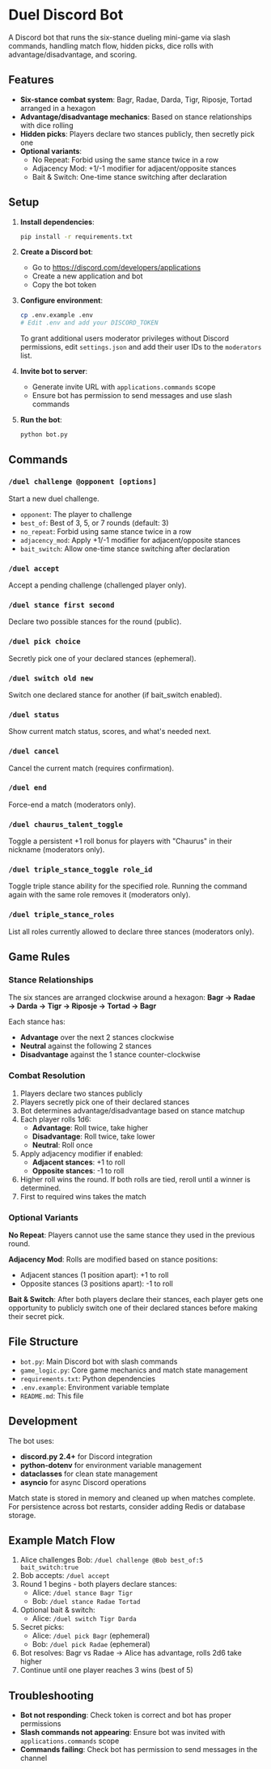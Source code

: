 # Duel Discord Bot

A Discord bot that runs the six-stance dueling mini-game via slash commands, handling match flow, hidden picks, dice rolls with advantage/disadvantage, and scoring.

## Features

- **Six-stance combat system**: Bagr, Radae, Darda, Tigr, Riposje, Tortad arranged in a hexagon
- **Advantage/disadvantage mechanics**: Based on stance relationships with dice rolling
- **Hidden picks**: Players declare two stances publicly, then secretly pick one
- **Optional variants**:
  - No Repeat: Forbid using the same stance twice in a row
  - Adjacency Mod: +1/-1 modifier for adjacent/opposite stances
  - Bait & Switch: One-time stance switching after declaration

## Setup

1. **Install dependencies**:
   ```bash
   pip install -r requirements.txt
   ```

2. **Create a Discord bot**:
   - Go to https://discord.com/developers/applications
   - Create a new application and bot
   - Copy the bot token

3. **Configure environment**:
   ```bash
   cp .env.example .env
   # Edit .env and add your DISCORD_TOKEN
   ```

   To grant additional users moderator privileges without Discord permissions,
   edit `settings.json` and add their user IDs to the `moderators` list.

4. **Invite bot to server**:
   - Generate invite URL with `applications.commands` scope
   - Ensure bot has permission to send messages and use slash commands

5. **Run the bot**:
   ```bash
   python bot.py
   ```

## Commands

### `/duel challenge @opponent [options]`
Start a new duel challenge.
- `opponent`: The player to challenge
- `best_of`: Best of 3, 5, or 7 rounds (default: 3)
- `no_repeat`: Forbid using same stance twice in a row
- `adjacency_mod`: Apply +1/-1 modifier for adjacent/opposite stances
- `bait_switch`: Allow one-time stance switching after declaration

### `/duel accept`
Accept a pending challenge (challenged player only).

### `/duel stance first second`
Declare two possible stances for the round (public).

### `/duel pick choice`
Secretly pick one of your declared stances (ephemeral).

### `/duel switch old new`
Switch one declared stance for another (if bait_switch enabled).

### `/duel status`
Show current match status, scores, and what's needed next.

### `/duel cancel`
Cancel the current match (requires confirmation).

### `/duel end`
Force-end a match (moderators only).

### `/duel chaurus_talent_toggle`
Toggle a persistent +1 roll bonus for players with "Chaurus" in their nickname (moderators only).

### `/duel triple_stance_toggle role_id`
Toggle triple stance ability for the specified role. Running the command again with the same role removes it (moderators only).

### `/duel triple_stance_roles`
List all roles currently allowed to declare three stances (moderators only).

## Game Rules

### Stance Relationships
The six stances are arranged clockwise around a hexagon:
**Bagr → Radae → Darda → Tigr → Riposje → Tortad → Bagr**

Each stance has:
- **Advantage** over the next 2 stances clockwise
- **Neutral** against the following 2 stances
- **Disadvantage** against the 1 stance counter-clockwise

### Combat Resolution
1. Players declare two stances publicly
2. Players secretly pick one of their declared stances
3. Bot determines advantage/disadvantage based on stance matchup
4. Each player rolls 1d6:
   - **Advantage**: Roll twice, take higher
   - **Disadvantage**: Roll twice, take lower
   - **Neutral**: Roll once
5. Apply adjacency modifier if enabled:
   - **Adjacent stances**: +1 to roll
   - **Opposite stances**: -1 to roll
6. Higher roll wins the round. If both rolls are tied, reroll until a winner is determined.
7. First to required wins takes the match

### Optional Variants

**No Repeat**: Players cannot use the same stance they used in the previous round.

**Adjacency Mod**: Rolls are modified based on stance positions:
- Adjacent stances (1 position apart): +1 to roll
- Opposite stances (3 positions apart): -1 to roll

**Bait & Switch**: After both players declare their stances, each player gets one opportunity to publicly switch one of their declared stances before making their secret pick.

## File Structure

- `bot.py`: Main Discord bot with slash commands
- `game_logic.py`: Core game mechanics and match state management
- `requirements.txt`: Python dependencies
- `.env.example`: Environment variable template
- `README.md`: This file

## Development

The bot uses:
- **discord.py 2.4+** for Discord integration
- **python-dotenv** for environment variable management
- **dataclasses** for clean state management
- **asyncio** for async Discord operations

Match state is stored in memory and cleaned up when matches complete. For persistence across bot restarts, consider adding Redis or database storage.

## Example Match Flow

1. Alice challenges Bob: `/duel challenge @Bob best_of:5 bait_switch:true`
2. Bob accepts: `/duel accept`
3. Round 1 begins - both players declare stances:
   - Alice: `/duel stance Bagr Tigr`
   - Bob: `/duel stance Radae Tortad`
4. Optional bait & switch:
   - Alice: `/duel switch Tigr Darda`
5. Secret picks:
   - Alice: `/duel pick Bagr` (ephemeral)
   - Bob: `/duel pick Radae` (ephemeral)
6. Bot resolves: Bagr vs Radae → Alice has advantage, rolls 2d6 take higher
7. Continue until one player reaches 3 wins (best of 5)

## Troubleshooting

- **Bot not responding**: Check token is correct and bot has proper permissions
- **Slash commands not appearing**: Ensure bot was invited with `applications.commands` scope
- **Commands failing**: Check bot has permission to send messages in the channel

